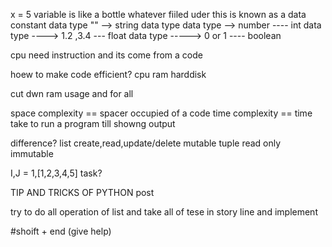 x = 5 variable is like a bottle whatever fiiled uder this is known as a data
constant 
data type "" --> string data type
data type --> number ---- int
data type ----> 1.2 ,3.4 ---  float
data type -----> 0 or 1 ---- boolean

cpu need instruction and its come from a code

hoew to make code efficient?
cpu
ram
harddisk

cut dwn ram usage and for all

space complexity  == spacer occupied of a code
time complexity == time take to run a program till showng output

difference?
list   create,read,update/delete  mutable
tuple  read only immutable

I,J = 1,[1,2,3,4,5]
task?

TIP AND TRICKS OF PYTHON post

try to do all operation of list and take all of tese in story line and implement

#shoift + end (give help)
 


 
